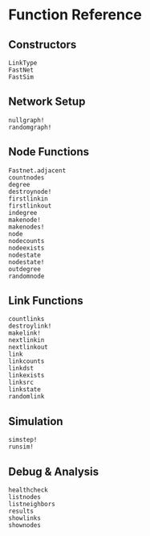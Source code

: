 # Function Reference

## Constructors  

```@docs
LinkType
FastNet
FastSim
```

## Network Setup

```@docs
nullgraph!
randomgraph!
```

## Node Functions

```@docs
Fastnet.adjacent
countnodes
degree
destroynode!
firstlinkin
firstlinkout
indegree
makenode!
makenodes!
node
nodecounts
nodeexists
nodestate
nodestate!
outdegree
randomnode
```

## Link Functions

```@docs
countlinks
destroylink!
makelink!
nextlinkin
nextlinkout
link
linkcounts
linkdst
linkexists
linksrc
linkstate
randomlink
```

## Simulation
```@docs
simstep!
runsim!
```

## Debug & Analysis
```@docs
healthcheck
listnodes
listneighbors
results
showlinks
shownodes
```


